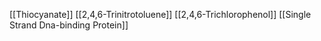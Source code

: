 [[Thiocyanate]]
[[2,4,6-Trinitrotoluene]]
[[2,4,6-Trichlorophenol]]
[[Single Strand Dna-binding Protein]]
